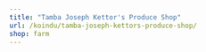```yaml
---
title: "Tamba Joseph Kettor's Produce Shop"
url: /koindu/tamba-joseph-kettors-produce-shop/
shop: farm
---
```

